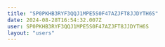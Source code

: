 ```yaml
---
title: "SP0PKHB3RYF3QQJ1MPE5S0F47AZJFT8JJDYTH6S"
date: 2024-08-28T16:54:32.007Z
user: SP0PKHB3RYF3QQJ1MPE5S0F47AZJFT8JJDYTH6S
layout: "users"
---
```

    